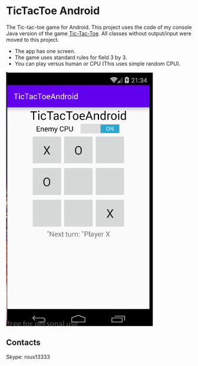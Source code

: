 # TicTacToe Android

The Tic-tac-toe game for Android.
This project uses the code of my console Java version of the game [Tic-Tac-Toe](https://github.com/Roux13/tictactoe).
All classes without output/input were moved to this project.

* The app has one screen.
* The game uses standard rules for field 3 by 3.
* You can play versus human or CPU (This uses simple random CPU).

![Image1 of TicTacAndroidScreen](/images/TicTacToeAndroid1.png)

## Contacts
 Skype: roux13333
